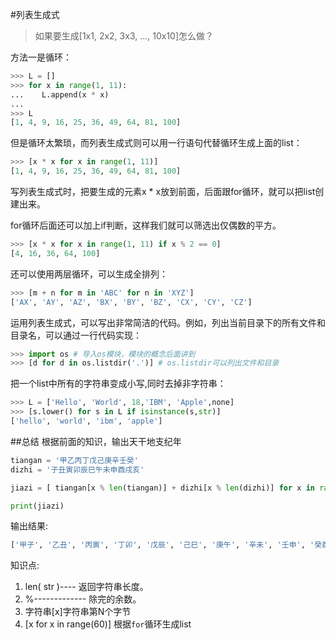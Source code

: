 #列表生成式

>如果要生成[1x1, 2x2, 3x3, ..., 10x10]怎么做？

方法一是循环：
```py
>>> L = []
>>> for x in range(1, 11):
...    L.append(x * x)
...
>>> L
[1, 4, 9, 16, 25, 36, 49, 64, 81, 100]
```
但是循环太繁琐，而列表生成式则可以用一行语句代替循环生成上面的list：
```py
>>> [x * x for x in range(1, 11)]
[1, 4, 9, 16, 25, 36, 49, 64, 81, 100]
```
写列表生成式时，把要生成的元素x * x放到前面，后面跟for循环，就可以把list创建出来。

for循环后面还可以加上if判断，这样我们就可以筛选出仅偶数的平方。
```py
>>> [x * x for x in range(1, 11) if x % 2 == 0]
[4, 16, 36, 64, 100]
```

还可以使用两层循环，可以生成全排列：
```py
>>> [m + n for m in 'ABC' for n in 'XYZ']
['AX', 'AY', 'AZ', 'BX', 'BY', 'BZ', 'CX', 'CY', 'CZ']
```

运用列表生成式，可以写出非常简洁的代码。例如，列出当前目录下的所有文件和目录名，可以通过一行代码实现：
```py
>>> import os # 导入os模块，模块的概念后面讲到
>>> [d for d in os.listdir('.')] # os.listdir可以列出文件和目录
```

把一个list中所有的字符串变成小写,同时去掉非字符串：
```py
>>> L = ['Hello', 'World', 18,'IBM', 'Apple',none]
>>> [s.lower() for s in L if isinstance(s,str)]
['hello', 'world', 'ibm', 'apple']
```

##总结
根据前面的知识，输出天干地支纪年
```py
tiangan = '甲乙丙丁戊己庚辛壬癸'
dizhi = '子丑寅卯辰巳午未申酉戌亥'

jiazi = [ tiangan[x % len(tiangan)] + dizhi[x % len(dizhi)] for x in range(60)]

print(jiazi)
```
输出结果:
```py
['甲子', '乙丑', '丙寅', '丁卯', '戊辰', '己巳', '庚午', '辛未', '壬申', '癸酉', '甲戌', '乙亥', '丙子', '丁丑', '戊寅', '己卯', '庚辰', '辛巳', '壬午', '癸未', '甲申', '乙酉', '丙戌', '丁亥', '戊子', '己丑', '庚寅', '辛卯', '壬辰', '癸巳', '甲午', '乙未', '丙申', '丁酉', '戊戌', '己亥', '庚子', '辛丑', '壬寅', '癸卯', '甲辰', '乙巳', '丙午', '丁未', '戊申', '己酉', '庚戌', '辛亥', '壬子', '癸丑', '甲寅', '乙卯', '丙辰', '丁巳', '戊午', '己未', '庚申', '辛酉', '壬戌', '癸亥']
```

知识点:

1. len( str )---- 返回字符串长度。
2. %------------- 除完的余数。
3. 字符串[x]字符串第N个字节
4. [x for x in range(60)]  根据`for`循环生成list